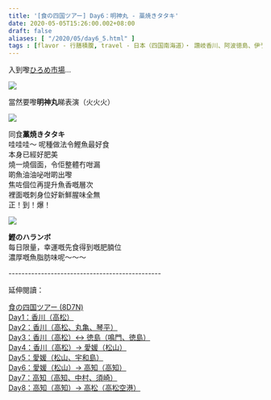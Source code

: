 ```yaml
---
title: '[食の四国ツアー] Day6：明神丸 - 藁焼きタタキ'
date: 2020-05-05T15:26:00.002+08:00
draft: false
aliases: [ "/2020/05/day6_5.html" ]
tags : [flavor - 行膳積腹, travel - 日本（四国南海道）・ 讚岐香川、阿波徳島、伊予愛媛、土佐高知]
---
```


入到嚟[ひろめ市場](https://www.hidie.net/2020/05/day6_71.html)...  

![](/images/shikoku6l1.jpg)

當然要嚟**明神丸**睇表演（火火火）  

![](/images/shikoku6l2.jpg)

同食**藁焼きタタキ**  
哇哇哇～ 呢種做法令鰹魚最好食  
本身已經好肥美  
燒一燒個面，令佢整體冇咁漏  
啲魚油油咇咁啲出嚟  
焦咗個位再提升魚香嘅層次  
裡面嘅刺身位好新鮮腥味全無  
正！到！爆！  

![](/images/shikoku6l3.jpg)

**鰹のハランボ**  
每日限量，幸運嘅先食得到嘅肥腩位  
濃厚嘅魚脂肪味呢～～～  
  
\-----------------------------------------------  
  

延伸閱讀：

[食の四国ツアー (8D7N)](https://www.hidie.net/2020/05/8d7n.html)  
[Day1：香川（高松）](https://www.hidie.net/2017/08/day1.html)  
[Day2：香川（高松、丸亀、琴平）](https://www.hidie.net/2017/08/day2.html)  
[Day3：香川（高松）↔ 徳島（鳴門、徳島）](https://www.hidie.net/2017/08/day3.html)  
[Day4：香川（高松）→ 愛媛（松山）](https://www.hidie.net/2017/08/day4.html)  
[Day5：愛媛（松山、宇和島）](https://www.hidie.net/2017/08/day5.html)  
[Day6：愛媛（松山）→ 高知（高知）](https://www.hidie.net/2017/08/day6.html)  
[Day7：高知（高知、中村、須崎）](https://www.hidie.net/2017/08/day7.html)  
[Day8：高知（高知）→ 高松（高松空港）](https://www.hidie.net/2017/08/day8.html)